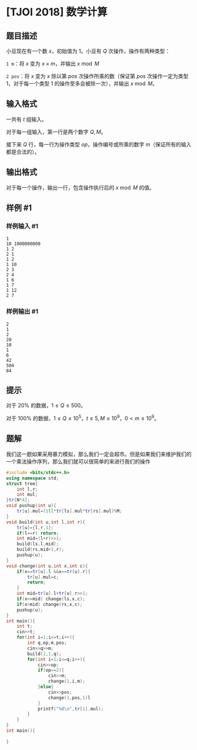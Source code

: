 # [TJOI 2018] 数学计算

## 题目描述

小豆现在有一个数 $x$，初始值为 $1$。小豆有 $Q$ 次操作，操作有两种类型：

`1 m`：将 $x$ 变为 $x \times m$，并输出 $x \bmod M$

`2 pos`：将 $x$ 变为 $x$ 除以第 $pos$ 次操作所乘的数（保证第 $pos$ 次操作一定为类型 1，对于每一个类型 1 的操作至多会被除一次），并输出 $x \bmod M$。

## 输入格式

一共有  $t$ 组输入。

对于每一组输入，第一行是两个数字 $Q,M$。

接下来 $Q$ 行，每一行为操作类型 $op$，操作编号或所乘的数字 $m$（保证所有的输入都是合法的）。

## 输出格式

对于每一个操作，输出一行，包含操作执行后的 $x \bmod M$ 的值。

## 样例 #1

### 样例输入 #1

```
1
10 1000000000
1 2
2 1
1 2
1 10
2 3
2 4
1 6
1 7
1 12
2 7
```

### 样例输出 #1

```
2
1
2
20
10
1
6
42
504
84
```

## 提示

对于 $20\%$ 的数据，$1 \le Q \le 500$。

对于 $100\%$ 的数据，$1 \le Q \le 10^5$，$t \le 5, M \le 10^9$，$0 < m \leq 10^9$。

## 题解
我们这一题如果采用暴力模拟，那么我们一定会超市。但是如果我们来维护我们的一个乘法操作序列，那么我们就可以很简单的来进行我们的操作
```cpp
#include <bits/stdc++.h>
using namespace std;
struct tree{
	int l,r;
	int mul;
}tr[N*4];
void pushup(int u){
	tr[u].mul=(1ll*tr[ls].mul*tr[rs].mul)%M;
} 
void build(int u,int l,int r){
	tr[u]={l,r,1};
	if(l==r) return;
	int mid=(l+r)>>1;
	build(ls,l,mid);
	build(rs,mid+1,r);
	pushup(u);
}
void change(int u,int x,int c){
	if(x==tr[u].l &&x==tr[u].r){
		tr[u].mul=c;
		return;
	}
	int mid=tr[u].l+tr[u].r>>1;
	if(x<=mid) change(ls,x,c);
	if(x>mid) change(rs,x,c);
	pushup(u);
}
int main(){
	int t;
	cin>>t;
	for(int i=1;i<=t;i++){
		int q,op,m,pos;
		cin>>q>>m;
		build(1,1,q);
		for(int i=1;i<=q;i++){
			cin>>op;
			if(op==2){
				cin>>m;
				change(1,i,m);
			}else{
				cin>>pos;
				change(1,pos,1)l
			}
			printf("%d\n",tr[1].mul);
		}
	}
}
int main(){
	
} 
```